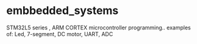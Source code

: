 # embbedded_systems
STM32L5 series , ARM CORTEX microcontroller programming.. examples of: Led, 7-segment, DC motor, UART, ADC
